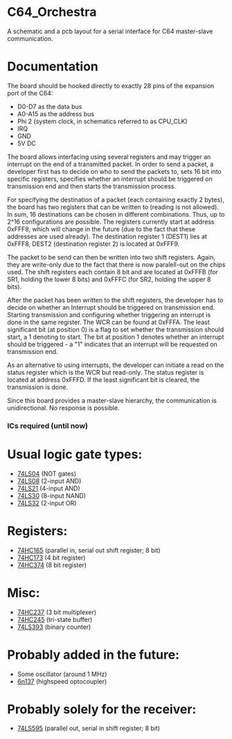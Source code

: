 # C64_Orchestra
A schematic and a pcb layout for a serial interface for C64 master-slave communication.

# Documentation
The board should be hooked directly to exactly 28 pins of the expansion port of the C64:
- D0-D7 as the data bus
- A0-A15 as the address bus
- Phi 2 (system clock, in schematics referred to as CPU_CLK)
- IRQ
- GND
- 5V DC

The board allows interfacing using several registers and may trigger an interrupt on the end of a transmitted packet. In order to send a packet, a developer first has to decide on who to send the packets to, sets 16 bit into specific registers, specifies whether an interrupt should be triggered on transmission end and then starts the transmission process.

For specifying the destination of a packet (each containing exactly 2 bytes), the board has two registers that can be written to (reading is not allowed). In sum, 16 destinations can be chosen in different combinations. Thus, up to 2^16 configurations are possible. The registers currently start at address 0xFFF8, which will change in the future (due to the fact that these addresses are used already). The destination register 1 (DEST1) lies at 0xFFF8, DEST2 (destination register 2) is located at 0xFFF9. 

The packet to be send can then be written into two shift registers. Again, they are write-only due to the fact that there is now paralell-out on the chips used. The shift registers each contain 8 bit and are located at 0xFFFB (for SR1, holding the lower 8 bits) and 0xFFFC (for SR2, holding the upper 8 bits). 

After the packet has been written to the shift registers, the developer has to decide on whether an Interrupt should be triggered on transmission end. Starting transmission and configuring whether triggering an interrupt is done in the same register. The WCR can be found at 0xFFFA. The least significant bit (at position 0) is a flag to set whether the transmission should start, a 1 denoting to start. The bit at position 1 denotes whether an interrupt should be triggered - a "1" indicates that an interrupt will be requested on transmission end.

As an alternative to using interrupts, the developer can initiate a read on the status register which is the WCR but read-only. The status register is located at address 0xFFFD. If the least significant bit is cleared, the transmission is done.

Since this board provides a master-slave hierarchy, the communication is unidirectional. No response is possible.

### ICs required (until now) ###




# Usual logic gate types:
- [74LS04](https://github.com/keksklauer4/C64_Orchestra/blob/master/docs/74LS04.pdf) (NOT gates)
- [74LS08](https://github.com/keksklauer4/C64_Orchestra/blob/master/docs/74LS08.pdf) (2-input AND)
- [74LS21](https://github.com/keksklauer4/C64_Orchestra/blob/master/docs/74LS21.pdf) (4-input AND)
- [74LS30](https://github.com/keksklauer4/C64_Orchestra/blob/master/docs/74LS30.pdf) (8-input NAND)
- [74LS32](https://github.com/keksklauer4/C64_Orchestra/blob/master/docs/74LS32.pdf) (2-input OR)



# Registers:
- [74HC165](https://github.com/keksklauer4/C64_Orchestra/blob/master/docs/74LS165.pdf) (parallel in, serial out shift register; 8 bit)
- [74HC173](https://github.com/keksklauer4/C64_Orchestra/blob/master/docs/74LS173.pdf) (4 bit register)
- [74HC374](https://github.com/keksklauer4/C64_Orchestra/blob/master/docs/74LS374.pdf) (8 bit register)



# Misc:
- [74HC237](https://github.com/keksklauer4/C64_Orchestra/blob/master/docs/74HC237.pdf) (3 bit multiplexer)
- [74HC245](https://github.com/keksklauer4/C64_Orchestra/blob/master/docs/74LS245.pdf) (tri-state buffer)
- [74LS393](https://github.com/keksklauer4/C64_Orchestra/blob/master/docs/74LS393.PDF) (binary counter)



# Probably added in the future:
- Some oscillator (around 1 MHz)
- [6n137](https://github.com/keksklauer4/C64_Orchestra/blob/master/docs/6n137.pdf) (highspeed optocoupler)



# Probably solely for the receiver:
- [74LS595]() (parallel out, serial in shift register; 8 bit)
